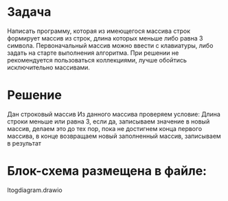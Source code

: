 # Задача

Написать программу, которая из имеющегося массива строк формирует массив из строк, длина которых меньше либо равна 3 символа. Первоначальный массив можно ввести с клавиатуры, либо задать на старте выполнения алгоритма. При решении не рекомендуется пользоваться коллекциями, лучше обойтись исключительно массивами.

# Решение

Дан строковый массив
Из данного массива проверяем условие: Длина строки меньше или равна 3, если да, записываем значение в новый массив, делаем это до тех пор, пока не достигнем конца первого массива, в конце возвращаем новый заполненный массив, записываем в результат

# Блок-схема размещена в файле:

Itogdiagram.drawio